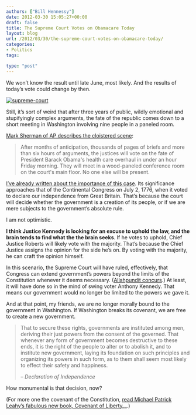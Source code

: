 ```yaml
---
authors: ["Bill Hennessy"]
date: 2012-03-30 15:05:27+00:00
draft: false
title: The Supreme Court Votes on Obamacare Today
layout: blog
url: /2012/03/30/the-supreme-court-votes-on-obamacare-today/
categories:
- Politics
tags:

type: "post"
---
```


We won’t know the result until late June, most likely. And the results of today’s vote could change by then.

 

[![supreme-court](https://ludicrite.files.wordpress.com/2012/03/supreme-court_thumb.jpg)
](https://ludicrite.files.wordpress.com/2012/03/supreme-court.jpg)

 

Still, it’s sort of weird that after three years of public, wildly emotional and stupifyingly complex arguments, the fate of the republic comes down to a short meeting in Washington involving nine people in a paneled room.

 

[Mark Sherman of AP describes the cloistered scene](https://apnews.myway.com/article/20120330/D9TQLQDO0.html):

 

>   
> 
> After months of anticipation, thousands of pages of briefs and more than six hours of arguments, the justices will vote on the fate of President Barack Obama's health care overhaul in under an hour Friday morning. They will meet in a wood-paneled conference room on the court's main floor. No one else will be present.
> 
> 

 

[I’ve already written about the importance of this case](https://hennessysview.com/limited-government/its-impossible-to-exaggerate-the-historical-importance-of-the-supreme-courts-obamacare-decision/). Its significance approaches that of the Continental Congress on July 2, 1776, when it voted to declare our independence from Great Britain. That’s because the court will decide whether the government is a creation of its people, or if we are mere subjects to the government’s absolute rule. 

 

I am not optimistic. 

 

**I think Justice Kennedy is looking for an excuse to uphold the law, and the brain tends to find what the the brain seeks**. If he votes to uphold, Chief Justice Roberts will likely vote with the majority. That’s because the Chief Justice assigns the opinion for the side he’s on. By voting with the majority, he can craft the opinion himself.

 

In this scenario, the Supreme Court will have ruled, effectively, that Congress can extend government’s powers beyond the limits of the Constitution whenever it deems necessary. ([Allahpundit concurs](https://hotair.com/archives/2012/03/29/pelosi-on-obamacare-we-wrote-our-bill-in-a-way-that-was-constitutional/).) At least, it will have done so in the mind of swing voter Anthony Kennedy. That means our government would no longer be limited to the powers we gave it. 

 

And at that point, my friends, we are no longer morally bound to the government in Washington. If Washington breaks its covenant, we are free to create a new government.

 

>   
> 
> That to secure these rights, governments are instituted among men, deriving their just powers from the consent of the governed. That whenever any form of government becomes destructive to these ends, it is the right of the people to alter or to abolish it, and to institute new government, laying its foundation on such principles and organizing its powers in such form, as to them shall seem most likely to effect their safety and happiness.
> 
>    
> 
> _– Declaration of Independence_
> 
> 

 

How monumental is that decision, now?

 

(For more one the covenant of the Constitution, [read Michael Patrick Leahy’s fabulous new book, Covenant of Liberty](https://www.amazon.com/gp/product/0062066331/ref=as_li_ss_tl?ie=UTF8&tag=hennesssview-20&linkCode=as2&camp=1789&creative=390957&creativeASIN=0062066331)__.)
